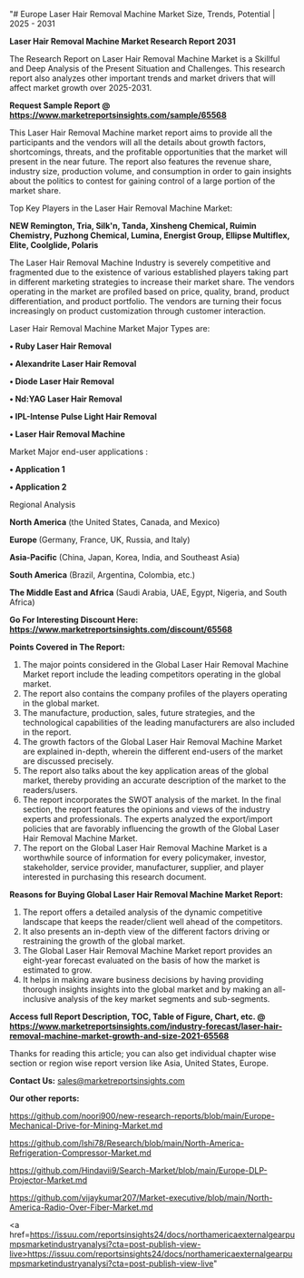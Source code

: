 "# Europe Laser Hair Removal Machine Market Size, Trends, Potential | 2025 - 2031

<strong>Laser Hair Removal Machine Market Research Report 2031</strong>

The Research Report on Laser Hair Removal Machine Market is a Skillful and Deep Analysis of the Present Situation and Challenges. This research report also analyzes other important trends and market drivers that will affect market growth over 2025-2031.

<strong>Request Sample Report @ <a href=https://www.marketreportsinsights.com/sample/65568>https://www.marketreportsinsights.com/sample/65568</a></strong>

This Laser Hair Removal Machine market report aims to provide all the participants and the vendors will all the details about growth factors, shortcomings, threats, and the profitable opportunities that the market will present in the near future. The report also features the revenue share, industry size, production volume, and consumption in order to gain insights about the politics to contest for gaining control of a large portion of the market share.

Top Key Players in the Laser Hair Removal Machine Market:

<strong>NEW Remington, Tria, Silk'n, Tanda, Xinsheng Chemical, Ruimin Chemistry, Puzhong Chemical, Lumina, Energist Group, Ellipse Multiflex, Elite, Coolglide, Polaris</strong>

The Laser Hair Removal Machine Industry is severely competitive and fragmented due to the existence of various established players taking part in different marketing strategies to increase their market share. The vendors operating in the market are profiled based on price, quality, brand, product differentiation, and product portfolio. The vendors are turning their focus increasingly on product customization through customer interaction.

Laser Hair Removal Machine Market Major Types are:

<strong>• Ruby Laser Hair Removal

• Alexandrite Laser Hair Removal

• Diode Laser Hair Removal

• Nd:YAG Laser Hair Removal

• IPL-Intense Pulse Light Hair Removal

• Laser Hair Removal Machine</strong>

Market Major end-user applications :

<strong>• Application 1

• Application 2</strong>

Regional Analysis

</u><strong><b>North America</b></strong> (the United States, Canada, and Mexico)

<strong><b>Europe </b></strong>(Germany, France, UK, Russia, and Italy)

<strong><b>Asia-Pacific</b></strong> (China, Japan, Korea, India, and Southeast Asia)

<strong><b>South America</b></strong> (Brazil, Argentina, Colombia, etc.)

<strong><b>The Middle East and Africa</b></strong> (Saudi Arabia, UAE, Egypt, Nigeria, and South Africa)

<strong>Go For Interesting Discount Here: <a href=https://www.marketreportsinsights.com/discount/65568>https://www.marketreportsinsights.com/discount/65568</a></strong>

<strong>Points Covered in The Report:</strong>
<ol>
  <li>The major points considered in the Global Laser Hair Removal Machine Market report include the leading competitors operating in the global market.</li>
  <li>The report also contains the company profiles of the players operating in the global market.</li>
  <li>The manufacture, production, sales, future strategies, and the technological capabilities of the leading manufacturers are also included in the report.</li>
  <li>The growth factors of the Global Laser Hair Removal Machine Market are explained in-depth, wherein the different end-users of the market are discussed precisely.</li>
  <li>The report also talks about the key application areas of the global market, thereby providing an accurate description of the market to the readers/users.</li>
  <li>The report incorporates the SWOT analysis of the market. In the final section, the report features the opinions and views of the industry experts and professionals. The experts analyzed the export/import policies that are favorably influencing the growth of the Global Laser Hair Removal Machine Market.</li>
  <li>The report on the Global Laser Hair Removal Machine Market is a worthwhile source of information for every policymaker, investor, stakeholder, service provider, manufacturer, supplier, and player interested in purchasing this research document.</li>
</ol>
<strong>Reasons for Buying Global Laser Hair Removal Machine Market Report:</strong>

<ol>
  <li>The report offers a detailed analysis of the dynamic competitive landscape that keeps the reader/client well ahead of the competitors.</li>
  <li>It also presents an in-depth view of the different factors driving or restraining the growth of the global market.</li>
  <li>The Global Laser Hair Removal Machine Market report provides an eight-year forecast evaluated on the basis of how the market is estimated to grow.</li>
  <li>It helps in making aware business decisions by having providing thorough insights insights into the global market and by making an all-inclusive analysis of the key market segments and sub-segments.</li>
</ol>
<strong>Access full Report Description, TOC, Table of Figure, Chart, etc. @ <a href=https://www.marketreportsinsights.com/industry-forecast/laser-hair-removal-machine-market-growth-and-size-2021-65568>https://www.marketreportsinsights.com/industry-forecast/laser-hair-removal-machine-market-growth-and-size-2021-65568</a></strong>


Thanks for reading this article; you can also get individual chapter wise section or region wise report version like Asia, United States, Europe.

<strong>Contact Us:</strong>
sales@marketreportsinsights.com

<strong>Our other reports:</strong>

<a href=https://github.com/noori900/new-research-reports/blob/main/Europe-Mechanical-Drive-for-Mining-Market.md>https://github.com/noori900/new-research-reports/blob/main/Europe-Mechanical-Drive-for-Mining-Market.md</a>

<a href=https://github.com/Ishi78/Research/blob/main/North-America-Refrigeration-Compressor-Market.md>https://github.com/Ishi78/Research/blob/main/North-America-Refrigeration-Compressor-Market.md</a>

<a href=https://github.com/Hindavii9/Search-Market/blob/main/Europe-DLP-Projector-Market.md>https://github.com/Hindavii9/Search-Market/blob/main/Europe-DLP-Projector-Market.md</a>

<a href=https://github.com/vijaykumar207/Market-executive/blob/main/North-America-Radio-Over-Fiber-Market.md>https://github.com/vijaykumar207/Market-executive/blob/main/North-America-Radio-Over-Fiber-Market.md</a>

<a href=https://issuu.com/reportsinsights24/docs/northamericaexternalgearpumpsmarketindustryanalysi?cta=post-publish-view-live>https://issuu.com/reportsinsights24/docs/northamericaexternalgearpumpsmarketindustryanalysi?cta=post-publish-view-live</a>"
